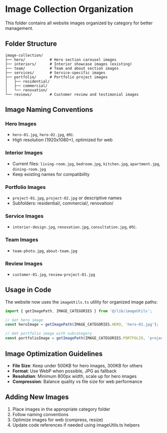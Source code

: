 # Image Collection Organization

This folder contains all website images organized by category for better management.

## Folder Structure

```
image-collection/
├── hero/           # Hero section carousel images
├── interiors/      # Interior showcase images (existing)
├── team/           # Team and about section images
├── services/       # Service-specific images
├── portfolio/      # Portfolio project images
│   ├── residential/
│   ├── commercial/
│   └── renovation/
└── reviews/        # Customer review and testimonial images
```

## Image Naming Conventions

### Hero Images
- `hero-01.jpg`, `hero-02.jpg`, etc.
- High resolution (1920x1080+), optimized for web

### Interior Images
- Current files: `living-room.jpg`, `bedroom.jpg`, `kitchen.jpg`, `apartment.jpg`, `dining-room.jpg`
- Keep existing names for compatibility

### Portfolio Images  
- `project-01.jpg`, `project-02.jpg` or descriptive names
- Subfolders: residential/, commercial/, renovation/

### Service Images
- `interior-design.jpg`, `renovation.jpg`, `consultation.jpg`, etc.

### Team Images
- `team-photo.jpg`, `about-team.jpg`

### Review Images
- `customer-01.jpg`, `review-project-01.jpg`

## Usage in Code

The website now uses the `imageUtils.ts` utility for organized image paths:

```typescript
import { getImagePath, IMAGE_CATEGORIES } from '@/lib/imageUtils';

// Get hero image
const heroImage = getImagePath(IMAGE_CATEGORIES.HERO, 'hero-01.jpg');

// Get portfolio image with subcategory
const portfolioImage = getImagePath(IMAGE_CATEGORIES.PORTFOLIO, 'project-01.jpg', 'residential');
```

## Image Optimization Guidelines

- **File Size**: Keep under 500KB for hero images, 300KB for others
- **Format**: Use WebP when possible, JPG as fallback
- **Resolution**: Minimum 800px width, scale up for hero images
- **Compression**: Balance quality vs file size for web performance

## Adding New Images

1. Place images in the appropriate category folder
2. Follow naming conventions
3. Optimize images for web (compress, resize)
4. Update code references if needed using imageUtils.ts helpers